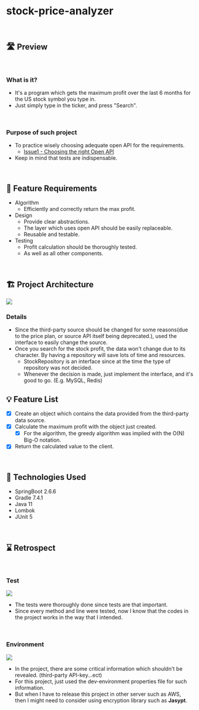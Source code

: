 # stock-price-analyzer

<br>

## 🛣 Preview

<br>

### What is it?
- It's a program which gets the maximum profit over the last 6 months for the US stock symbol you type in.
- Just simply type in the ticker, and press "Search".

<br>

### Purpose of such project
- To practice wisely choosing adequate open API for the requirements.
    * [Issue1 - Choosing the right Open API](https://github.com/tonykang22/stock-price-analyzer/issues/1)
- Keep in mind that tests are indispensable.

<br>

## 🚀 Feature Requirements
- Algorithm
    * Efficiently and correctly return the max profit.
- Design
    * Provide clear abstractions.
    * The layer which uses open API should be easily replaceable.
    * Reusable and testable.
- Testing
    * Profit calculation should be thoroughly tested.
    * As well as all other components.

<br>

## 🏗 Project Architecture
![](../../../Downloads/Drawio/Projects/StockArchi.drawio.png)
<br>

### Details
- Since the third-party source should be changed for some reasons(due to the price plan, or source API itself being deprecated.), used the interface to easily change the source.
- Once you search for the stock profit, the data won't change due to its character. By having a repository will save lots of time and resources. 
    * StockRepository is an interface since at the time the type of repository was not decided.
    * Whenever the decision is made, just implement the interface, and it's good to go. (E.g. MySQL, Redis) 

## 💡 Feature List
- [X] Create an object which contains the data provided from the third-party data source.
- [X] Calculate the maximum profit with the object just created.
    * [X] For the algorithm, the greedy algorithm was implied with the O(N) Big-O notation.
- [X] Return the calculated value to the client.

<br>

## 📡 Technologies Used
- SpringBoot 2.6.6
- Gradle 7.4.1
- Java 11
- Lombok
- JUnit 5

<br>

## ⌛️ Retrospect

<br>

### Test

![](../../../Downloads/test.png)
- The tests were thoroughly done since tests are that important.
- Since every method and line were tested, now I know that the codes in the project works in the way that I intended.

<br>

### Environment

![](../../../Downloads/2.png)
- In the project, there are some critical information which shouldn't be revealed. (third-party API-key...ect)
- For this project, just used the dev-environment properties file for such information.
- But when I have to release this project in other server such as AWS, then I might need to consider using encryption library such as **Jasypt**.